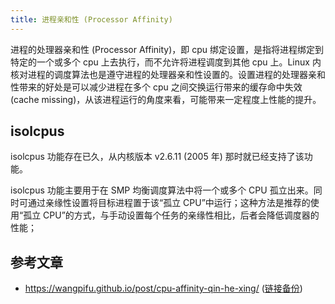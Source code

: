 ```yaml
---
title: 进程亲和性 (Processor Affinity)
---
```



进程的处理器亲和性 (Processor Affinity)，即 cpu 绑定设置，是指将进程绑定到特定的一个或多个 cpu 上去执行，而不允许将进程调度到其他 cpu 上。Linux 内核对进程的调度算法也是遵守进程的处理器亲和性设置的。设置进程的处理器亲和性带来的好处是可以减少进程在多个 cpu 之间交换运行带来的缓存命中失效 (cache missing)，从该进程运行的角度来看，可能带来一定程度上性能的提升。

## isolcpus

isolcpus 功能存在已久，从内核版本 v2.6.11 (2005 年) 那时就已经支持了该功能。

isolcpus 功能主要用于在 SMP 均衡调度算法中将一个或多个 CPU 孤立出来。同时可通过亲缘性设置将目标进程置于该“孤立 CPU”中运行；这种方法是推荐的使用“孤立 CPU”的方式，与手动设置每个任务的亲缘性相比，后者会降低调度器的性能；






## 参考文章

- https://wangpifu.github.io/post/cpu-affinity-qin-he-xing/ ([链接备份](https://web.archive.org/web/20200913043452/https://wangpifu.github.io/post/cpu-affinity-qin-he-xing/))

